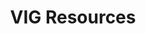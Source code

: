 ---
title: VIG Resources
type: landing

sections:
  - block: collection
    content:
      title: Resources
      text: ''
      filters:
        folders:
          - publication
        exclude_featured: true
    design:
      columns: '1'
      view: citation
---